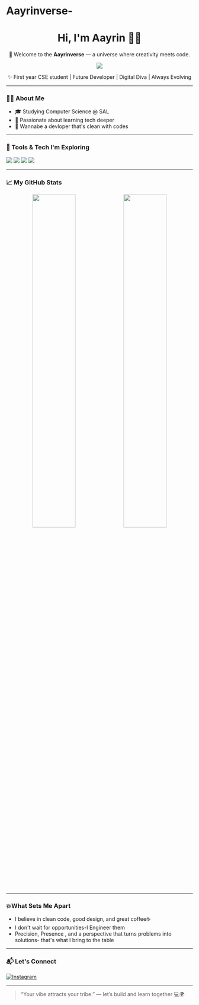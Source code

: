 # Aayrinverse-
<h1 align="center">Hi, I'm Aayrin 👋🏻</h1>
<p align="center">
🌌 Welcome to the <b>Aayrinverse</b> — a universe where creativity meets code.
</p>

<p align="center">
<img src="https://readme-typing-svg.herokuapp.com?font=Fira+Code&weight=500&size=24&pause=1000&color=F76AC7&center=true&vCenter=true&width=435&lines=CSE+Student+%7C+Web+Dev+Learner;Dreaming+in+Code+%F0%9F%92%AF;Curious+Mind+%E2%9C%A8+Pretty+Vibes">
</p>
<p align="center">
✨ First year CSE student | Future Developer | Digital Diva |  
 Always Evolving 
</p>

---

### 👩‍💻 About Me

- 🎓 Studying Computer Science @ SAL 
- 🎯 Passionate about learning tech deeper
- 📌 Wannabe a devloper that's clean with codes 

---

### 🧰 Tools & Tech I'm Exploring

<p>
  <img src="https://img.shields.io/badge/-Python-3776AB?style=for-the-badge&logo=python&logoColor=white"/>
  <img src="https://img.shields.io/badge/-GitHub-181717?style=for-the-badge&logo=github&logoColor=white"/>
  <img src="https://img.shields.io/badge/-HTML5-E34F26?style=for-the-badge&logo=html5&logoColor=white"/>
  <img src="https://img.shields.io/badge/-CSS3-1572B6?style=for-the-badge&logo=css3&logoColor=white"/>
</p>

---

### 📈 My GitHub Stats

<p align="center">
  <img src="https://github-readme-stats.vercel.app/api?username=Aayrinverse&show_icons=true&theme=radical" width="48%"/>
  <img src="https://github-readme-streak-stats.herokuapp.com?user=Aayrinverse&theme=radical" width="48%"/>
</p>

---

### 💥What Sets Me Apart

- I believe in clean code, good design, and great coffee☕
- I don't wait for opportunities-I Engineer them 
- Precision, Presence , and a perspective that turns problems into solutions- that's what I bring to the table
---

### 📬 Let's Connect

[![Instagram](https://img.shields.io/badge/-Instagram-E4405F?style=flat-square&logo=Instagram&logoColor=white)](https://instagram.com/aayrin.pathan)

---

> “Your vibe attracts your tribe.” — let’s build and learn together 💻🌍
